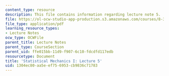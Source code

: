 ```yaml
---
content_type: resource
description: This file contains information regarding lecture note 5.
file: https://ol-ocw-studio-app-production.s3.amazonaws.com/courses/8-333-statistical-mechanics-i-statistical-mechanics-of-particles-fall-2013/1304ec80aa5eef756953cb9836c71783_MIT8_333F13_Lec5.pdf
file_type: application/pdf
learning_resource_types:
- Lecture Notes
ocw_type: OCWFile
parent_title: Lecture Notes
parent_type: CourseSection
parent_uid: ffe015bb-11d9-f907-6c10-fdcdfd117edb
resourcetype: Document
title: 'Statistical Mechanics I: Lecture 5'
uid: 1304ec80-aa5e-ef75-6953-cb9836c71783
---
```

